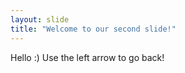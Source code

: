 ```yaml
---
layout: slide
title: "Welcome to our second slide!"
---
```

Hello :)
Use the left arrow to go back!

